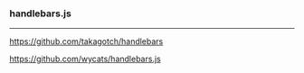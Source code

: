 ### handlebars.js
---

https://github.com/takagotch/handlebars

https://github.com/wycats/handlebars.js

